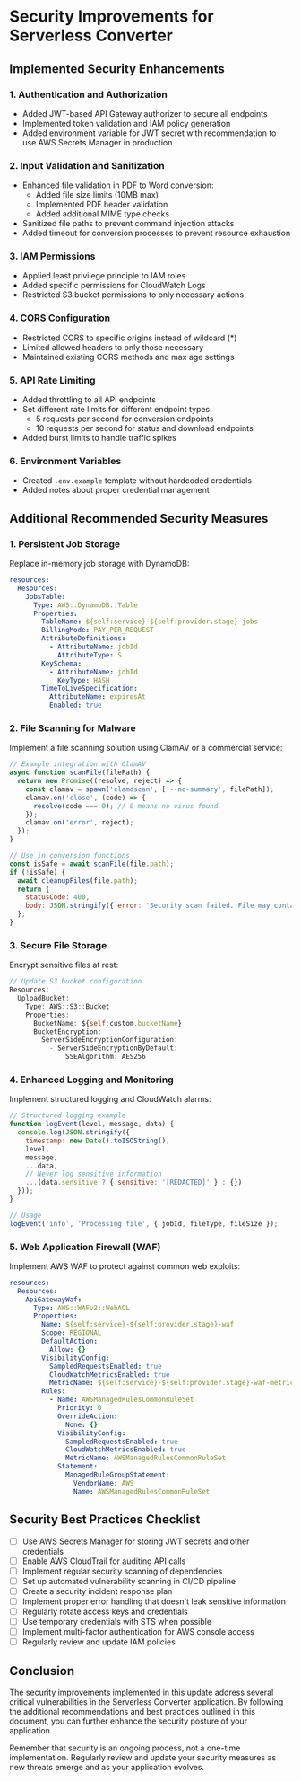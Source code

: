# Security Improvements for Serverless Converter

## Implemented Security Enhancements

### 1. Authentication and Authorization
- Added JWT-based API Gateway authorizer to secure all endpoints
- Implemented token validation and IAM policy generation
- Added environment variable for JWT secret with recommendation to use AWS Secrets Manager in production

### 2. Input Validation and Sanitization
- Enhanced file validation in PDF to Word conversion:
  - Added file size limits (10MB max)
  - Implemented PDF header validation
  - Added additional MIME type checks
- Sanitized file paths to prevent command injection attacks
- Added timeout for conversion processes to prevent resource exhaustion

### 3. IAM Permissions
- Applied least privilege principle to IAM roles
- Added specific permissions for CloudWatch Logs
- Restricted S3 bucket permissions to only necessary actions

### 4. CORS Configuration
- Restricted CORS to specific origins instead of wildcard (*)
- Limited allowed headers to only those necessary
- Maintained existing CORS methods and max age settings

### 5. API Rate Limiting
- Added throttling to all API endpoints
- Set different rate limits for different endpoint types:
  - 5 requests per second for conversion endpoints
  - 10 requests per second for status and download endpoints
- Added burst limits to handle traffic spikes

### 6. Environment Variables
- Created `.env.example` template without hardcoded credentials
- Added notes about proper credential management

## Additional Recommended Security Measures

### 1. Persistent Job Storage
Replace in-memory job storage with DynamoDB:
```yaml
resources:
  Resources:
    JobsTable:
      Type: AWS::DynamoDB::Table
      Properties:
        TableName: ${self:service}-${self:provider.stage}-jobs
        BillingMode: PAY_PER_REQUEST
        AttributeDefinitions:
          - AttributeName: jobId
            AttributeType: S
        KeySchema:
          - AttributeName: jobId
            KeyType: HASH
        TimeToLiveSpecification:
          AttributeName: expiresAt
          Enabled: true
```

### 2. File Scanning for Malware
Implement a file scanning solution using ClamAV or a commercial service:
```javascript
// Example integration with ClamAV
async function scanFile(filePath) {
  return new Promise((resolve, reject) => {
    const clamav = spawn('clamdscan', ['--no-summary', filePath]);
    clamav.on('close', (code) => {
      resolve(code === 0); // 0 means no virus found
    });
    clamav.on('error', reject);
  });
}

// Use in conversion functions
const isSafe = await scanFile(file.path);
if (!isSafe) {
  await cleanupFiles(file.path);
  return {
    statusCode: 400,
    body: JSON.stringify({ error: 'Security scan failed. File may contain malware.' })
  };
}
```

### 3. Secure File Storage
Encrypt sensitive files at rest:
```javascript
// Update S3 bucket configuration
Resources:
  UploadBucket:
    Type: AWS::S3::Bucket
    Properties:
      BucketName: ${self:custom.bucketName}
      BucketEncryption:
        ServerSideEncryptionConfiguration:
          - ServerSideEncryptionByDefault:
              SSEAlgorithm: AES256
```

### 4. Enhanced Logging and Monitoring
Implement structured logging and CloudWatch alarms:
```javascript
// Structured logging example
function logEvent(level, message, data) {
  console.log(JSON.stringify({
    timestamp: new Date().toISOString(),
    level,
    message,
    ...data,
    // Never log sensitive information
    ...(data.sensitive ? { sensitive: '[REDACTED]' } : {})
  }));
}

// Usage
logEvent('info', 'Processing file', { jobId, fileType, fileSize });
```

### 5. Web Application Firewall (WAF)
Implement AWS WAF to protect against common web exploits:
```yaml
resources:
  Resources:
    ApiGatewayWaf:
      Type: AWS::WAFv2::WebACL
      Properties:
        Name: ${self:service}-${self:provider.stage}-waf
        Scope: REGIONAL
        DefaultAction:
          Allow: {}
        VisibilityConfig:
          SampledRequestsEnabled: true
          CloudWatchMetricsEnabled: true
          MetricName: ${self:service}-${self:provider.stage}-waf-metric
        Rules:
          - Name: AWSManagedRulesCommonRuleSet
            Priority: 0
            OverrideAction:
              None: {}
            VisibilityConfig:
              SampledRequestsEnabled: true
              CloudWatchMetricsEnabled: true
              MetricName: AWSManagedRulesCommonRuleSet
            Statement:
              ManagedRuleGroupStatement:
                VendorName: AWS
                Name: AWSManagedRulesCommonRuleSet
```

## Security Best Practices Checklist

- [ ] Use AWS Secrets Manager for storing JWT secrets and other credentials
- [ ] Enable AWS CloudTrail for auditing API calls
- [ ] Implement regular security scanning of dependencies
- [ ] Set up automated vulnerability scanning in CI/CD pipeline
- [ ] Create a security incident response plan
- [ ] Implement proper error handling that doesn't leak sensitive information
- [ ] Regularly rotate access keys and credentials
- [ ] Use temporary credentials with STS when possible
- [ ] Implement multi-factor authentication for AWS console access
- [ ] Regularly review and update IAM policies

## Conclusion

The security improvements implemented in this update address several critical vulnerabilities in the Serverless Converter application. By following the additional recommendations and best practices outlined in this document, you can further enhance the security posture of your application.

Remember that security is an ongoing process, not a one-time implementation. Regularly review and update your security measures as new threats emerge and as your application evolves.